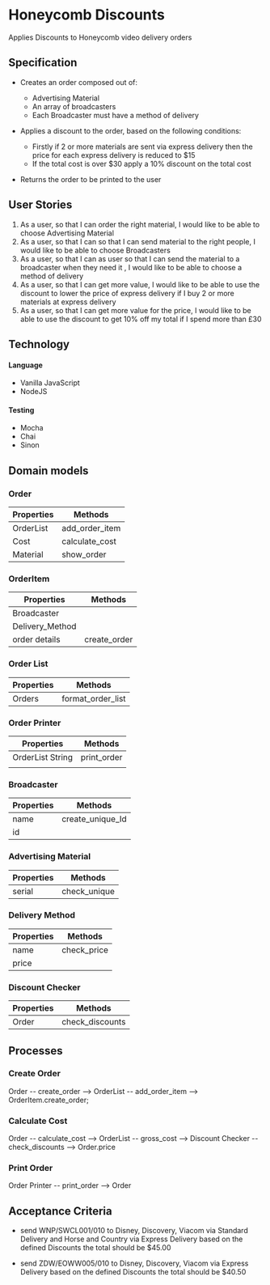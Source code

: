 # Honeycomb Discounts
Applies Discounts to Honeycomb video delivery orders

## Specification
* Creates an order composed out of:
  * Advertising Material
  * An array of broadcasters
  * Each Broadcaster must have a method of delivery

* Applies a discount to the order, based on the following conditions:
  * Firstly if 2 or more materials are sent via express delivery then the price for each express delivery is reduced to $15
  * If the total cost is over $30 apply a 10% discount on the total cost

* Returns the order to be printed to the user

## User Stories

1. As a user, so that I can order the right material, I would like to be able to choose Advertising Material
2. As a user, so that I can so that I can send material to the right people, I would like to be able to choose Broadcasters
3. As a user, so that I can as user so that I can send the material to a broadcaster when they need it , I would like to be able to choose a method of delivery
4. As a user, so that I can get more value, I would like to be able to use the discount to lower the price of express delivery if I buy 2 or more materials at express delivery
5. As a user, so that I can get more value for the price, I would like to be able to use the discount to get 10% off my total if I spend more than £30

## Technology

#### Language
* Vanilla JavaScript
* NodeJS

#### Testing
* Mocha
* Chai
* Sinon
## Domain models

### Order

|Properties|Methods|
|----------|-------|
|OrderList|add_order_item|
|Cost|calculate_cost|
|Material|show_order|

### OrderItem

|Properties| Methods|
|----------|--------|
|Broadcaster||
|Delivery_Method||
|order details|create_order|

### Order List

|Properties|Methods|
|----------|-------|
|Orders|format_order_list|


### Order Printer

|Properties|Methods|
|----------|-------|
|OrderList String|print_order|
|||

### Broadcaster
|Properties|Methods|
|----------|-------|
| name|create_unique_Id|
| id||

### Advertising Material
|Properties|Methods|
|----------|-------|
|serial|check_unique|

### Delivery Method
|Properties|Methods|
|----------|-------|
|name|check_price|
|price||

### Discount Checker
|Properties|Methods|
|----------|-------|
|Order|check_discounts|

## Processes

### Create Order
Order -- create_order --> OrderList -- add_order_item --> OrderItem.create_order;

### Calculate Cost
Order -- calculate_cost --> OrderList -- gross_cost --> Discount Checker -- check_discounts --> Order.price

### Print Order
Order Printer -- print_order --> Order

## Acceptance Criteria
* send WNP/SWCL001/010 to Disney, Discovery, Viacom via Standard Delivery and Horse and Country via Express Delivery based on the defined Discounts the total should be $45.00

* send ZDW/EOWW005/010 to Disney, Discovery, Viacom via Express Delivery based on the defined Discounts the total should be $40.50
